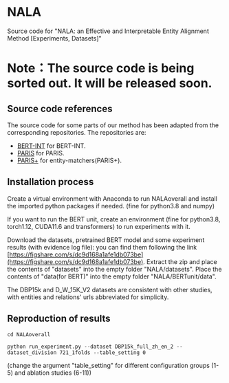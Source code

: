 # NALA
Source code for "NALA: an Effective and Interpretable Entity Alignment Method [Experiments, Datasets]"
# Note：The source code is being sorted out. It will be released soon.

## Source code references
The source code for some parts of our method has been adapted from the corresponding repositories. 
The repositories are:
- [BERT-INT](https://github.com/kosugi11037/bert-int) for BERT-INT.
- [PARIS](https://github.com/dig-team/PARIS) for PARIS.
- [PARIS+](https://github.com/epfl-dlab/entity-matchers) for entity-matchers(PARIS+).

## Installation process

Create a virtual environment with Anaconda to run NALAoverall and install the imported python packages if needed. (fine for python3.8 and numpy)

If you want to run the BERT unit, create an environment (fine for python3.8, torch1.12, CUDA11.6 and transformers) to run experiments with it.

Download the datasets, pretrained BERT model and some experiment results (with evidence log file): you can find them following the link [https://figshare.com/s/dc9d168a1afe1db073be](https://figshare.com/s/dc9d168a1afe1db073be). 
Extract the zip and place the contents of "datasets" into the empty folder "NALA/datasets". 
Place the contents of "data(for BERT)" into the empty folder "NALA/BERTunit/data". 

The DBP15k and D_W_15K_V2 datasets are consistent with other studies, with entities and relations' urls abbreviated for simplicity.
## Reproduction of results

```shell
cd NALAoverall

python run_experiment.py --dataset DBP15k_full_zh_en_2 --dataset_division 721_1folds --table_setting 0
```
(change the argument "table_setting" for different configuration groups (1-5) and ablation studies (6-11))

